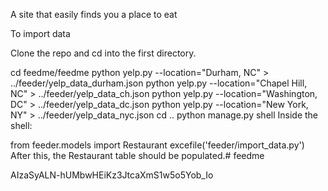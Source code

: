 A site that easily finds you a place to eat

To import data

Clone the repo and cd into the first directory.

cd feedme/feedme
python yelp.py --location="Durham, NC" > ../feeder/yelp_data_durham.json
python yelp.py --location="Chapel Hill, NC" > ../feeder/yelp_data_ch.json
python yelp.py --location="Washington, DC" > ../feeder/yelp_data_dc.json
python yelp.py --location="New York, NY" > ../feeder/yelp_data_nyc.json
cd ..
python manage.py shell
Inside the shell:

from feeder.models import Restaurant
excefile('feeder/import_data.py')
After this, the Restaurant table should be populated.# feedme

AIzaSyALN-hUMbwHEiKz3JtcaXmS1w5o5Yob_Io
